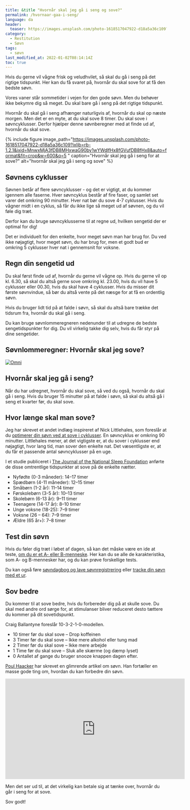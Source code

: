 ```yaml
---
title: &title "Hvornår skal jeg gå i seng og sove?"
permalink: /hvornaar-gaa-i-seng/
language: da
header:
  teaser: https://images.unsplash.com/photo-1618517047922-d18a5a36c109?ixlib=rb-1.2.1&ixid=MnwxMjA3fDB8MHxwaG90by1wYWdlfHx8fGVufDB8fHx8&auto=format&fit=crop&h=300&w=400&q=10
category:
  - Restitution
  - Søvn
tags:
  - søvn
last_modified_at: 2022-01-02T08:14:14Z
toc: true
---
```


Hvis du gerne vil vågne frisk og veludhvilet, så skal du gå i seng på det rigtige tidspunkt. Her kan du få svaret på, hvornår du skal sove for at få den bedste søvn.

Vores vaner står sommetider i vejen for den gode søvn. Men du behøver ikke bekymre dig så meget. Du skal bare gå i seng på det rigtige tidspunkt.

Hvornår du skal gå i seng afhænger naturligvis af, hvornår du skal op næste morgen. Men det er en myte, at du skal sove 8 timer. Du skal sove i søvncyklusser. Derfor hjælper denne søvnberegner med at finde ud af, hvornår du skal sove.

{% include figure image_path="https://images.unsplash.com/photo-1618517047922-d18a5a36c109?ixlib=rb-1.2.1&ixid=MnwxMjA3fDB8MHxwaG90by1wYWdlfHx8fGVufDB8fHx8&auto=format&fit=crop&w=600&q=5
" caption="Hvornår skal jeg gå i seng for at sove?" alt="hvornår skal jeg gå i seng og sove" %}

## Søvnens cyklusser

Søvnen betår af flere søvncyklusser - og det er vigtigt, at du kommer igennem alle faserne. Hver søvncyklus består af fire faser, og samlet set varer det omkring 90 minutter. Hver nat bør du sove 4-7 cyklusser. Hvis du vågner midt i en cyklus, så får du ikke lige så meget ud af søvnen, og du vil føle dig træt.

Derfor kan du bruge søvncyklusserne til at regne ud, hvilken sengetid der er optimal for dig!

Det er individuelt for den enkelte, hvor meget søvn man har brug for. Du ved ikke nøjagtigt, hvor meget søvn, du har brug for, men et godt bud er omkring 5 cyklusser hver nat i gennemsnit for voksne.

## Regn din sengetid ud

Du skal først finde ud af, hvornår du gerne vil vågne op. Hvis du gerne vil op kl. 6.30, så skal du altså gerne sove omkring kl. 23.00, hvis du vil have 5 cyklusser eller 00.30, hvis du skal have 4 cyklusser. Hvis du misser dit første søvnvindue, så bør du altså vente på det næsge for at få en ordentlig søvn.

Hvis du bruger lidt tid på at falde i søvn, så skal du altså bare trække det tidsrum fra, hvornår du skal gå i seng.

Du kan bruge søvnlommeregneren nedenunder til at udregne de bedste sengetidspunkter for dig. Du vil virkelig takke dig selv, hvis du får styr på dine sengetider.

## Søvnlommeregner: Hvornår skal jeg sove?

<div class="omni-calculator" data-calculator="health/sleep" data-width="600" data-config='{}' data-currency="DKK" data-show-row-controls="false" data-version="3" data-t="1641148825036">
  <div class="omni-calculator-header"></div>
  <div class="omni-calculator-footer">
    <a href="https://www.omnicalculator.com/health/sleep" target="_blank"><img alt="Omni" class="omni-calculator-logo" src="https://cdn.omnicalculator.com/embed/omni-calculator-logo-long.svg" /></a>
  </div>
</div>
<script async src="https://cdn.omnicalculator.com/sdk.js"></script>

## Hvornår skal jeg gå i seng?

Når du har udregnet, hvornår du skal sove, så ved du også, hvornår du skal gå i seng. Hvis du bruger 15 minutter på at falde i søvn, så skal du altså gå i seng et kvarter før, du skal sove.

## Hvor længe skal man sove?

Jeg har skrevet et andet indlæg inspireret af Nick Littlehales, som foreslår at du [optimerer din søvn ved at sove i cyklusser](/soevn/). En søvncyklus er omkring 90 minutter. Littlehales mener, at det vigtigste er, at du sover i cyklusser end nøjagtigt, hvor lang tid, man sover den enkelte nat. Det væsentligste er, at du får et passende antal søvncyklusser på en uge.

I et studie publiceret i [The Journal of the National Sleep Foundation](http://www.sleephealthjournal.org/article/S2352-7218(15)00015-7/fulltext) anførte de disse omtrentlige tidspunkter at sove på de enkelte nætter.

- Nyfødte (0-3 måneder): 14–17 timer
- Spædbørn (4-11 måneder): 12–15 timer
- Småbørn (1-2 år): 11–14 timer
- Førskolebørn (3-5 år): 10–13 timer
- Skolebørn (6-13 år): 9–11 timer
- Teenagere (14-17 år): 8–10 timer
- Unge voksne (18-25): 7–9 timer
- Voksne (26 – 64): 7–9 timer
- Ældre (65 år+): 7–8 timer

## Test din søvn

Hvis du føler dig træt i løbet af dagen, så kan det måske være en ide at teste, [om du er et A- eller B-menneske](/a-eller-b-menneske/). Her kan du se alle de karakteristika, som A- og B-mennesker har, og du kan prøve forskellige tests.

Du kan også føre [søvndagbog og lave søvnregistrering](/soevndagbog/) eller [tracke din søvn med et ur](/soevn-tracking/).

## Sov bedre

Du kommer til at sove bedre, hvis du forbereder dig på at skulle sove. Du skal med andre ord sørge for, at stimulanser bliver reduceret desto tættere du kommer på dit sovetidspunkt.

Craig Ballantyne foreslår 10-3-2-1-0-modellen.

- 10 timer før du skal sove – Drop koffeinen
- 3 Timer før du skal sove – Ikke mere alkohol eller tung mad
- 2 Timer før du skal sove – Ikke mere arbejde
- 1 Time før du skal sove – Sluk alle skærme (og dæmp lyset)
- 0 Antallet af gange du bruger snooze knappen dagen efter.

[Poul Haacker](https://haacker.dk/sov-dig-til-resultater/) har skrevet en glimrende artikel om søvn. Han fortæller en masse gode ting om, hvordan du kan forbedre din søvn.

<iframe src="https://www.facebook.com/plugins/video.php?href=https%3A%2F%2Fwww.facebook.com%2FHaacker.dk%2Fvideos%2F1589003874560534%2F&show_text=0&width=560" width="560" height="314" style="border:none;overflow:hidden" scrolling="no" frameborder="0" allowfullscreen="true" allow="autoplay; clipboard-write; encrypted-media; picture-in-picture; web-share" allowFullScreen="true"></iframe>

Men det ser ud til, at det virkelig kan betale sig at tænke over, hvornår du går i seng for at sove.

Sov godt!
